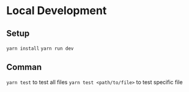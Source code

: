 # Local Development

## Setup

`yarn install`
`yarn run dev`

## Comman

`yarn test` to test all files
`yarn test <path/to/file>` to test specific file
